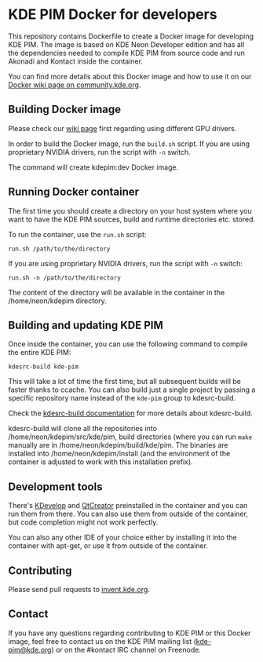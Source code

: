 # KDE PIM Docker for developers

This repository contains Dockerfile to create a Docker image for developing
KDE PIM. The image is based on KDE Neon Developer edition and has all the
dependencies needed to compile KDE PIM from source code and run Akonadi and
Kontact inside the container.

You can find more details about this Docker image and how to use it on our
[Docker wiki page on community.kde.org](https://community.kde.org/KDE_PIM/Docker).

## Building Docker image

Please check our [wiki page](https://community.kde.org/KDE_PIM/Docker) first
regarding using different GPU drivers.

In order to build the Docker image, run the `build.sh` script. If you are
using proprietary NVIDIA drivers, run the script with `-n` switch.

The command will create kdepim:dev Docker image.

## Running Docker container

The first time you should create a directory on your host system where you
want to have the KDE PIM sources, build and runtime directories etc. stored.

To run the container, use the `run.sh` script:

`run.sh /path/to/the/directory`

If you are using proprietary NVIDIA drivers, run the script with `-n` switch:

`run.sh -n /path/to/the/directory`

The content of the directory will be available in the container in the
/home/neon/kdepim directory.

## Building and updating KDE PIM

Once inside the container, you can use the following command to compile the
entire KDE PIM:

`kdesrc-build kde-pim`

This will take a lot of time the first time, but all subsequent builds will be
faster thanks to ccache. You can also build just a single project by passing a
specific repository name instead of the `kde-pim` group to kdesrc-build.

Check the [kdesrc-build documentation](https://kdesrc-build.kde.org) for more
details about kdesrc-build.

kdesrc-build will clone all the repositories into /home/neon/kdepim/src/kde/pim,
build directories (where you can run `make` manually are in /home/neon/kdepim/build/kde/pim.
The binaries are installed into /home/neon/kdepim/install (and the environment
of the container is adjusted to work with this installation prefix).

## Development tools

There's [KDevelop](https://www.kdevelop.org) and [QtCreator](https://www.qt.io/ide/)
preinstalled in the container and you can run them from there. You can also use
them from outside of the container, but code completion might not work perfectly.

You can also any other IDE of your choice either by installing it into the container
with apt-get, or use it from outside of the container.

## Contributing

Please send pull requests to [invent.kde.org](https://invent.kde.org).

## Contact

If you have any questions regarding contributing to KDE PIM or this Docker image,
feel free to contact us on the KDE PIM mailing list (kde-pim@kde.org) or on the
#kontact IRC channel on Freenode.
